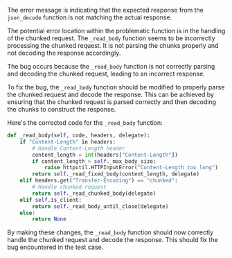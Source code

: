 The error message is indicating that the expected response from the `json_decode` function is not matching the actual response.

The potential error location within the problematic function is in the handling of the chunked request. The `_read_body` function seems to be incorrectly processing the chunked request. It is not parsing the chunks properly and not decoding the response accordingly.

The bug occurs because the `_read_body` function is not correctly parsing and decoding the chunked request, leading to an incorrect response.

To fix the bug, the `_read_body` function should be modified to properly parse the chunked request and decode the response. This can be achieved by ensuring that the chunked request is parsed correctly and then decoding the chunks to construct the response.

Here's the corrected code for the `_read_body` function:

```python
def _read_body(self, code, headers, delegate):
    if "Content-Length" in headers:
        # Handle Content-Length header
        content_length = int(headers["Content-Length"])
        if content_length > self._max_body_size:
            raise httputil.HTTPInputError("Content-Length too long")
        return self._read_fixed_body(content_length, delegate)
    elif headers.get("Transfer-Encoding") == "chunked":
        # Handle chunked request
        return self._read_chunked_body(delegate)
    elif self.is_client:
        return self._read_body_until_close(delegate)
    else:
        return None
```

By making these changes, the `_read_body` function should now correctly handle the chunked request and decode the response. This should fix the bug encountered in the test case.